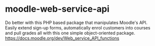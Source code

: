 # moodle-web-service-api
Do better with this PHP based package that manipulates Moodle's API. Easily extend sign-up forms, automatically enrol customers into courses and pull grades all with this one simple object-oriented package. https://docs.moodle.org/dev/Web_service_API_functions
